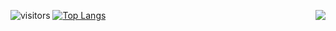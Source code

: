 ![visitors](https://visitor-badge.glitch.me/badge?page_id=losentrad.losentrad.readme)
[![Top Langs](https://github-readme-stats.vercel.app/api/top-langs/?username=LoSenTrad)](https://github.com/anuraghazra/github-readme-stats)
<img align="right" src="https://github-readme-stats.vercel.app/api?username=LoSenTrad&show_icons=true&icon_color=CE1D2D&text_color=718096&bg_color=ffffff&hide_title=true" /> 

